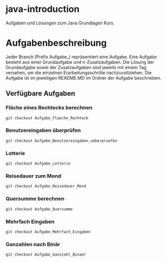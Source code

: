 # java-introduction
Aufgaben und Lösungen zum Java Grundlagen Kurs.

# Aufgabenbeschreibung
Jeder Branch (Prefix Aufgabe_) repräsentiert eine Aufgabe. Eine Aufgabe besteht aus einer Grundaufgabe und n-Zusatzaufgaben. 
Die Lösung der Grundaufgabe sowie der Zusatzaufgaben sind jeweils mit einem Tag versehen, um die einzelnen Erarbeitungsschritte nachzuvollziehen.
Die Aufgabe ist im jeweiligen README.MD im Ordner der Aufgabe beschrieben.

## Verfügbare Aufgaben

### Fläche eines Rechtecks berechnen
```
git checkout Aufgabe_Flaeche_Rechteck
```
### Benutzereingaben überprüfen
```
git checkout Aufgabe_Benutzereingaben_ueberpruefen
```
### Lotterie
```
git checkout Aufgabe_Lotterie
```
### Reisedauer zum Mond
```
git checkout Aufgabe_Reisedauer_Mond
```
### Quersumme berechnen
```
git checkout Aufgabe_Quersumme
```
### Mehrfach Eingaben
```
git checkout Aufgabe_Mehrfach_Eingaben
```
### Ganzahlen nach Binär
```
git checkout Aufgabe_Ganzzahl_Binaer
```


